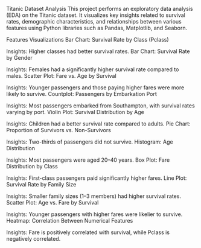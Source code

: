 
Titanic Dataset Analysis
This project performs an exploratory data analysis (EDA) on the Titanic dataset. It visualizes key insights related to survival rates, demographic characteristics, and relationships between various features using Python libraries such as Pandas, Matplotlib, and Seaborn.

Features
Visualizations
Bar Chart: Survival Rate by Class (Pclass)

Insights: Higher classes had better survival rates.
Bar Chart: Survival Rate by Gender

Insights: Females had a significantly higher survival rate compared to males.
Scatter Plot: Fare vs. Age by Survival

Insights: Younger passengers and those paying higher fares were more likely to survive.
Countplot: Passengers by Embarkation Port

Insights: Most passengers embarked from Southampton, with survival rates varying by port.
Violin Plot: Survival Distribution by Age

Insights: Children had a better survival rate compared to adults.
Pie Chart: Proportion of Survivors vs. Non-Survivors

Insights: Two-thirds of passengers did not survive.
Histogram: Age Distribution

Insights: Most passengers were aged 20–40 years.
Box Plot: Fare Distribution by Class

Insights: First-class passengers paid significantly higher fares.
Line Plot: Survival Rate by Family Size

Insights: Smaller family sizes (1–3 members) had higher survival rates.
Scatter Plot: Age vs. Fare by Survival

Insights: Younger passengers with higher fares were likelier to survive.
Heatmap: Correlation Between Numerical Features

Insights: Fare is positively correlated with survival, while Pclass is negatively correlated.

